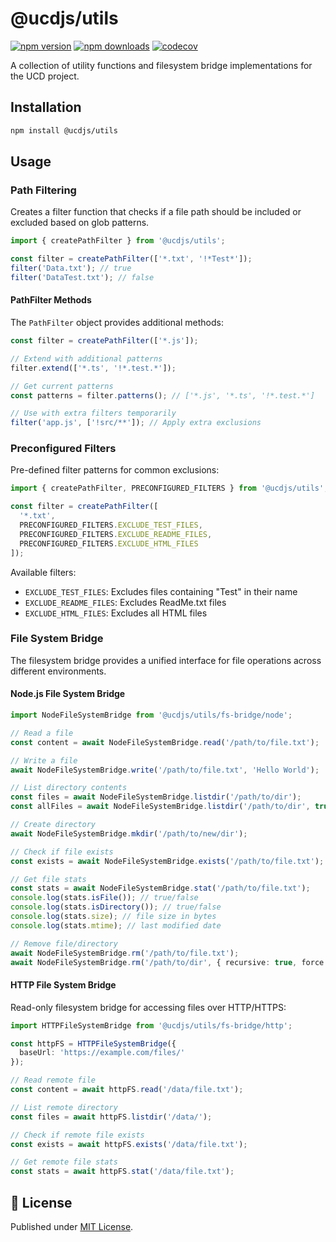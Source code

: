 # @ucdjs/utils

[![npm version][npm-version-src]][npm-version-href]
[![npm downloads][npm-downloads-src]][npm-downloads-href]
[![codecov][codecov-src]][codecov-href]

A collection of utility functions and filesystem bridge implementations for the UCD project.

## Installation

```bash
npm install @ucdjs/utils
```

## Usage

### Path Filtering

Creates a filter function that checks if a file path should be included or excluded based on glob patterns.

```typescript
import { createPathFilter } from '@ucdjs/utils';

const filter = createPathFilter(['*.txt', '!*Test*']);
filter('Data.txt'); // true
filter('DataTest.txt'); // false
```

#### PathFilter Methods

The `PathFilter` object provides additional methods:

```typescript
const filter = createPathFilter(['*.js']);

// Extend with additional patterns
filter.extend(['*.ts', '!*.test.*']);

// Get current patterns
const patterns = filter.patterns(); // ['*.js', '*.ts', '!*.test.*']

// Use with extra filters temporarily
filter('app.js', ['!src/**']); // Apply extra exclusions
```

### Preconfigured Filters

Pre-defined filter patterns for common exclusions:

```typescript
import { createPathFilter, PRECONFIGURED_FILTERS } from '@ucdjs/utils';

const filter = createPathFilter([
  '*.txt',
  PRECONFIGURED_FILTERS.EXCLUDE_TEST_FILES,
  PRECONFIGURED_FILTERS.EXCLUDE_README_FILES,
  PRECONFIGURED_FILTERS.EXCLUDE_HTML_FILES
]);
```

Available filters:
- `EXCLUDE_TEST_FILES`: Excludes files containing "Test" in their name
- `EXCLUDE_README_FILES`: Excludes ReadMe.txt files
- `EXCLUDE_HTML_FILES`: Excludes all HTML files

### File System Bridge

The filesystem bridge provides a unified interface for file operations across different environments.

#### Node.js File System Bridge

```typescript
import NodeFileSystemBridge from '@ucdjs/utils/fs-bridge/node';

// Read a file
const content = await NodeFileSystemBridge.read('/path/to/file.txt');

// Write a file
await NodeFileSystemBridge.write('/path/to/file.txt', 'Hello World');

// List directory contents
const files = await NodeFileSystemBridge.listdir('/path/to/dir');
const allFiles = await NodeFileSystemBridge.listdir('/path/to/dir', true); // recursive

// Create directory
await NodeFileSystemBridge.mkdir('/path/to/new/dir');

// Check if file exists
const exists = await NodeFileSystemBridge.exists('/path/to/file.txt');

// Get file stats
const stats = await NodeFileSystemBridge.stat('/path/to/file.txt');
console.log(stats.isFile()); // true/false
console.log(stats.isDirectory()); // true/false
console.log(stats.size); // file size in bytes
console.log(stats.mtime); // last modified date

// Remove file/directory
await NodeFileSystemBridge.rm('/path/to/file.txt');
await NodeFileSystemBridge.rm('/path/to/dir', { recursive: true, force: true });
```

#### HTTP File System Bridge

Read-only filesystem bridge for accessing files over HTTP/HTTPS:

```typescript
import HTTPFileSystemBridge from '@ucdjs/utils/fs-bridge/http';

const httpFS = HTTPFileSystemBridge({
  baseUrl: 'https://example.com/files/'
});

// Read remote file
const content = await httpFS.read('/data/file.txt');

// List remote directory
const files = await httpFS.listdir('/data/');

// Check if remote file exists
const exists = await httpFS.exists('/data/file.txt');

// Get remote file stats
const stats = await httpFS.stat('/data/file.txt');
```

## 📄 License

Published under [MIT License](./LICENSE).

[npm-version-src]: https://img.shields.io/npm/v/@ucdjs/utils?style=flat&colorA=18181B&colorB=4169E1
[npm-version-href]: https://npmjs.com/package/@ucdjs/utils
[npm-downloads-src]: https://img.shields.io/npm/dm/@ucdjs/utils?style=flat&colorA=18181B&colorB=4169E1
[npm-downloads-href]: https://npmjs.com/package/@ucdjs/utils
[codecov-src]: https://img.shields.io/codecov/c/gh/ucdjs/ucd?style=flat&colorA=18181B&colorB=4169E1
[codecov-href]: https://codecov.io/gh/ucdjs/ucd
